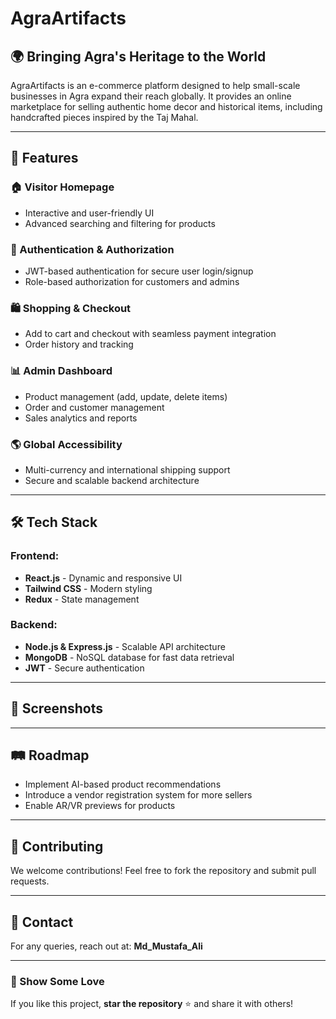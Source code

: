# AgraArtifacts

## 🌍 Bringing Agra's Heritage to the World
AgraArtifacts is an e-commerce platform designed to help small-scale businesses in Agra expand their reach globally. It provides an online marketplace for selling authentic home decor and historical items, including handcrafted pieces inspired by the Taj Mahal.

---

## 🚀 Features

### 🏠 Visitor Homepage
- Interactive and user-friendly UI
- Advanced searching and filtering for products

### 🔐 Authentication & Authorization
- JWT-based authentication for secure user login/signup
- Role-based authorization for customers and admins

### 🛍️ Shopping & Checkout
- Add to cart and checkout with seamless payment integration
- Order history and tracking

### 📊 Admin Dashboard
- Product management (add, update, delete items)
- Order and customer management
- Sales analytics and reports

### 🌎 Global Accessibility
- Multi-currency and international shipping support
- Secure and scalable backend architecture

---

## 🛠️ Tech Stack

### Frontend:
- **React.js** - Dynamic and responsive UI
- **Tailwind CSS** - Modern styling
- **Redux** - State management

### Backend:
- **Node.js & Express.js** - Scalable API architecture
- **MongoDB** - NoSQL database for fast data retrieval
- **JWT** - Secure authentication

---

## 📸 Screenshots


---

## 🛤️ Roadmap
- Implement AI-based product recommendations
- Introduce a vendor registration system for more sellers
- Enable AR/VR previews for products

---

## 🤝 Contributing
We welcome contributions! Feel free to fork the repository and submit pull requests.

---

## 📩 Contact
For any queries, reach out at: **Md_Mustafa_Ali**

---

### 🌟 Show Some Love
If you like this project, **star the repository** ⭐ and share it with others!

